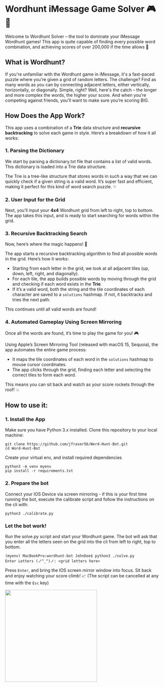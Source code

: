 # Wordhunt iMessage Game Solver 🎮🧩
Welcome to Wordhunt Solver – the tool to dominate your iMessage Wordhunt games! This app is quite capable of finding every possible word combination, and achieving scores of over 200,000 if the time allows 🙌

## What is Wordhunt?
If you're unfamiliar with the Wordhunt game in iMessage, it's a fast-paced puzzle where you’re given a grid of random letters. The challenge? Find as many words as you can by connecting adjacent letters, either vertically, horizontally, or diagonally. Simple, right? Well, here's the catch – the longer and more complex the words, the higher your score. And when you’re competing against friends, you’ll want to make sure you’re scoring BIG.

## How Does the App Work?
This app uses a combination of a **Trie** data structure and **recursive backtracking** to solve each game in style. Here’s a breakdown of how it all works:

### 1. Parsing the Dictionary
We start by parsing a dictionary.txt file that contains a list of valid words. This dictionary is loaded into a Trie data structure.

The Trie is a tree-like structure that stores words in such a way that we can quickly check if a given string is a valid word. It’s super fast and efficient, making it perfect for this kind of word search puzzle. ✨

### 2. User Input for the Grid
Next, you’ll input your **4x4** Wordhunt grid from left to right, top to bottom. The app takes this input, and is ready to start searching for words within the grid.

### 3. Recursive Backtracking Search
Now, here’s where the magic happens! 🔮

The app starts a recursive backtracking algorithm to find all possible words in the grid. Here’s how it works:
- Starting from each letter in the grid, we look at all adjacent tiles (up, down, left, right, and diagonally).
- For each tile, the app builds possible words by moving through the grid and checking if each word exists in the **Trie**.
- If it’s a valid word, both the string and the tile coordinates of each character are saved to a `solutions` hashmap. If not, it backtracks and tries the next path.
  
This continues until all valid words are found!

### 4. Automated Gameplay Using Screen Mirroring
Once all the words are found, it’s time to play the game for you! 🎮

Using Apple’s Screen Mirroring Tool (released with macOS 15, Sequoia), the app automates the entire game process:
- It maps the tile coordinates of each word in the `solutions` hashmap to mouse cursor coordinates.
- The app clicks through the grid, finding each letter and selecting the correct tiles to form each word.
  
This means you can sit back and watch as your score rockets through the roof! 💥

## How to use it:
### 1. Install the App
Make sure you have Python 3.x installed. Clone this repository to your local machine:
```
git clone https://github.com/jfraser56/Word-Hunt-Bot.git
cd Word-Hunt-Bot
```
Create your virtual env, and install required dependencies
```
python3 -m venv myenv
pip install -r requirements.txt
```
### 2. Prepare the bot
Connect your IOS Device via screen mirroring - if this is your first time running the bot, execute the calibrate script and follow the instructions on the cli with:
```
python3 ./calibrate.py
```
### Let the bot work!
Run the solve.py script and start your Wordhunt game. The bot will ask that you enter all the letters seen on the grid into the cli from left to right, top to bottom.
```
(myenv) MacBookPro:wordhunt-bot JohnDoe$ python3 ./solve.py
Enter Letters (ノ^_^)ノ: <grid letters here> 
```
Press `Enter`, and bring the IOS screen mirror window into focus. Sit back and enjoy watching your score climb! 📈 (The script can be cancelled at any time with the `Esc` key)

<img src="https://github.com/user-attachments/assets/31ba8f4d-87e2-40b2-b092-522a2ebe8c98" width="300" />




